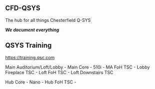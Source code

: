 ## CFD-QSYS
The hub for all things Chesterfield Q-SYS

***We document everything***

## QSYS Training
https://training.qsc.com


Main Auditorium/Loft/Lobby - Main Core - 510i - MA FoH TSC - Lobby Fireplace TSC - Loft FoH TSC - Loft Downstairs TSC

Hub Core - Nano - Hub FoH TSC - 
